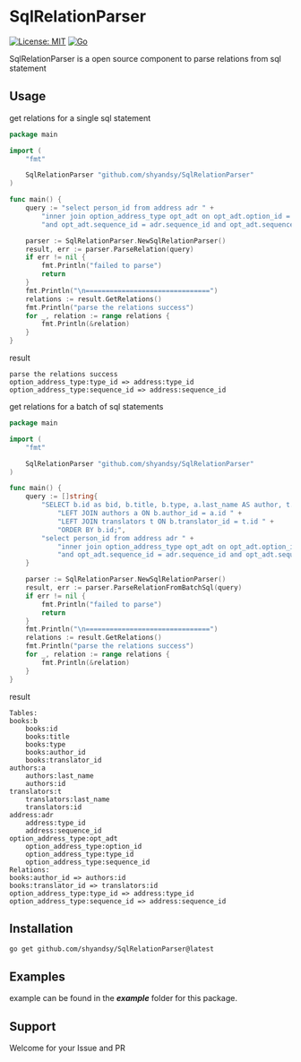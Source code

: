 # SqlRelationParser
[![License: MIT](https://img.shields.io/badge/License-MIT-yellow.svg)](https://opensource.org/licenses/MIT)
[![Go](https://github.com/shyandsy/SqlRelationParser/actions/workflows/go.yml/badge.svg?event=push)](https://github.com/shyandsy/SqlRelationParser/actions/workflows/go.yml)

SqlRelationParser is a open source component to parse relations from sql statement  

## Usage
get relations for a single sql statement
```go
package main

import (
	"fmt"

	SqlRelationParser "github.com/shyandsy/SqlRelationParser"
)

func main() {
	query := "select person_id from address adr " +
		"inner join option_address_type opt_adt on opt_adt.option_id = ? and opt_adt.type_id = adr.type_id " +
		"and opt_adt.sequence_id = adr.sequence_id and opt_adt.sequence_id=1"

	parser := SqlRelationParser.NewSqlRelationParser()
	result, err := parser.ParseRelation(query)
	if err != nil {
		fmt.Println("failed to parse")
		return
	}
	fmt.Println("\n===============================")
	relations := result.GetRelations()
	fmt.Println("parse the relations success")
	for _, relation := range relations {
		fmt.Println(&relation)
	}
}
```

result
```
parse the relations success
option_address_type:type_id => address:type_id
option_address_type:sequence_id => address:sequence_id
```

get relations for a batch of sql statements
```go
package main

import (
	"fmt"

	SqlRelationParser "github.com/shyandsy/SqlRelationParser"
)

func main() {
	query := []string{
		"SELECT b.id as bid, b.title, b.type, a.last_name AS author, t.last_name AS translator FROM books b " +
			"LEFT JOIN authors a ON b.author_id = a.id " +
			"LEFT JOIN translators t ON b.translator_id = t.id " +
			"ORDER BY b.id;",
		"select person_id from address adr " +
			"inner join option_address_type opt_adt on opt_adt.option_id = ? and opt_adt.type_id = adr.type_id " +
			"and opt_adt.sequence_id = adr.sequence_id and opt_adt.sequence_id=1",
	}

	parser := SqlRelationParser.NewSqlRelationParser()
	result, err := parser.ParseRelationFromBatchSql(query)
	if err != nil {
		fmt.Println("failed to parse")
		return
	}
	fmt.Println("\n===============================")
	relations := result.GetRelations()
	fmt.Println("parse the relations success")
	for _, relation := range relations {
		fmt.Println(&relation)
	}
}
```

result
```
Tables:
books:b
	books:id
	books:title
	books:type
	books:author_id
	books:translator_id
authors:a
	authors:last_name
	authors:id
translators:t
	translators:last_name
	translators:id
address:adr
	address:type_id
	address:sequence_id
option_address_type:opt_adt
	option_address_type:option_id
	option_address_type:type_id
	option_address_type:sequence_id
Relations:
books:author_id => authors:id
books:translator_id => translators:id
option_address_type:type_id => address:type_id
option_address_type:sequence_id => address:sequence_id
```
## Installation

```shell
go get github.com/shyandsy/SqlRelationParser@latest
```

## Examples
example can be found in the ***example*** folder for this package.

## Support
Welcome for your Issue and PR